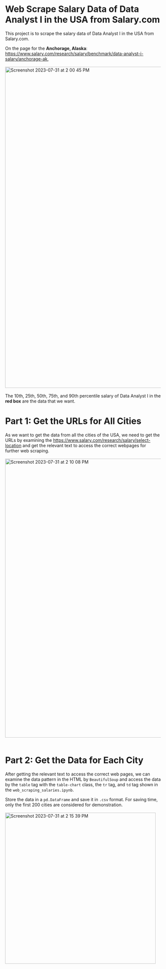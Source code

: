 # Web Scrape Salary Data of Data Analyst I in the USA from Salary.com
This project is to scrape the salary data of Data Analyst I in the USA from Salary.com.

On the page for the **Anchorage, Alaska**: https://www.salary.com/research/salary/benchmark/data-analyst-i-salary/anchorage-ak,
<br>
<br>
<img width="1035" alt="Screenshot 2023-07-31 at 2 00 45 PM" src="https://github.com/ccmak514/web-scraping-salary/assets/101066418/0e3da094-72b8-4c9d-9a3e-e625007315db">
<br>
<br>
The 10th, 25th, 50th, 75th, and 90th percentile salary of Data Analyst I in the **red box** are the data that we want.

# Part 1: Get the URLs for All Cities
As we want to get the data from all the cities of the USA, we need to get the URLs by examining the https://www.salary.com/research/salary/select-location and get the relevant text to access the correct webpages for further web scraping.
<br>
<br>
<img width="899" alt="Screenshot 2023-07-31 at 2 10 08 PM" src="https://github.com/ccmak514/web-scraping-salary/assets/101066418/b0ce4d2b-8577-4fd5-b5b5-6b2695420cc8">
<br>
<br>
# Part 2: Get the Data for Each City
After getting the relevant text to access the correct web pages, we can examine the data pattern in the HTML by `BeautifulSoup` and access the data by the `table` tag with the `table-chart` class, the `tr` tag, and `td` tag shown in the `web_scraping_salaries.ipynb`.

Store the data in a `pd.DataFrame` and save it in `.csv` format. For saving time, only the first 200 cities are considered for demonstration.
<br>
<br>
<img width="487" alt="Screenshot 2023-07-31 at 2 15 39 PM" src="https://github.com/ccmak514/web-scraping-salary/assets/101066418/211642b1-ab9d-4dd1-b3bb-6e23549f9229">
